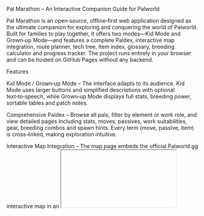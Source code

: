 Pal Marathon – An Interactive Companion Guide for Palworld

Pal Marathon is an open‑source, offline‑first web application designed as the ultimate companion for exploring and conquering the world of Palworld. Built for families to play together, it offers two modes—Kid Mode and Grown‑up Mode—and features a complete Paldex, interactive map integration, route planner, tech tree, item index, glossary, breeding calculator and progress tracker. The project runs entirely in your browser and can be hosted on GitHub Pages without any backend.

Features

Kid Mode / Grown‑up Mode – The interface adapts to its audience. Kid Mode uses larger buttons and simplified descriptions with optional text‑to‑speech, while Grown‑up Mode displays full stats, breeding power, sortable tables and patch notes.

Comprehensive Paldex – Browse all pals, filter by element or work role, and view detailed pages including stats, moves, passives, work suitabilities, gear, breeding combos and spawn hints. Every term (move, passive, item) is cross‑linked, making exploration intuitive.

Interactive Map Integration – The map page embeds the official Palworld.gg interactive map in an <iframe> so you can explore spawn locations, towers, dungeons, effigies, skill fruit trees and fast travel points without leaving the app. A static map fallback is provided for offline viewing.

Route Planner – Follow a step‑by‑step route through the seven tower bosses. Each entry includes element, weakness, HP, location and climate, plus preparation tips and detailed instructions on how to tackle the encounter.

Technology Tree – See all Pal gear and ancient technology recipes with level requirements, cost and material lists. Unlocks are tracked in your browser’s local storage.

Items & Glossary – Search through pal gear, general items, passive skills, active moves, element strengths/weaknesses and work suitabilities. Clicking any entry opens a modal with concise explanations and additional links.

Breeding Calculator – Select two parent pals to predict their offspring. The app uses breeding power averages to provide likely results and lists known parent combinations.

Progress Tracking – Mark pals as caught, items as collected, tech recipes as unlocked and route steps as completed. All progress is saved in your browser (no account needed).

Directory Structure
├── palmate.html                   # Main application file (HTML, CSS, JS in one)
├── data/
│   └── palworld_complete_data_final.json   # Comprehensive data file for pals, items, tech, route, skills and passives
├── assets/
│   ├── pals/                     # Pal menu images
│   ├── icons/                    # Element icons
│   ├── images/                   # Map, background and other images
│   └── sounds/                   # Placeholder audio files for UI interactions
├── agent.md                      # Guidelines for AI agents working on this project
├── README.md                     # This document
└── scripts/                      # (optional) Data processing or enrichment scripts

Running Locally

Because browsers restrict file:// fetch requests, you need to serve the project via an HTTP server. A quick way is using Python:

cd palmarathon    # change into the project directory
python3 -m http.server 8000


Then open http://localhost:8000/palmate.html in your browser. The app will load the data file and all assets correctly.

Contributing

Contributions are welcome! Here are some guidelines:

Keep Data Centralised – Always update the JSON files in data/ rather than embedding data in HTML. Maintain consistent keys and structures.

Respect Mode Distinctions – When adding new features, ensure they work for both Kid Mode and Grown‑up Mode. Provide simplified text and bigger hit targets for Kid Mode.

No External Tile Hosting – Do not copy or host third‑party map tiles. The interactive map is provided via an iframe pointing to Palworld.gg. Use the static image for offline fallback.

Test Thoroughly – Serve the site locally and verify that new additions don’t break existing functionality. Check cross‑linking between pals, items, moves and passives.

Cite Your Sources – When adding new spawn areas, tech recipes or trait descriptions, include a link to a reliable source (e.g., Palworld wiki, Game8, Polygon) in your commit message or in a code comment.

License

This project is licensed under the MIT License. See the LICENSE file for details.

Acknowledgements

Pal Marathon is a community fan project and is not affiliated with Pocketpair Inc., Palworld.gg or Game8.co. Data and descriptions are adapted from open community resources, including Palworld.gg, Game8 guides and official Palworld API CSVs.
